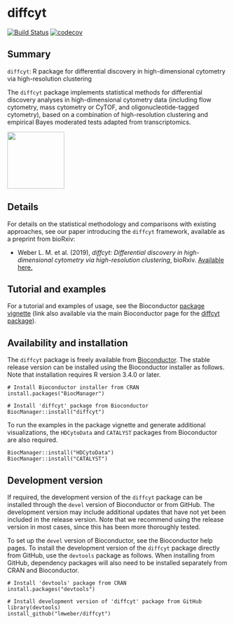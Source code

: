 # diffcyt

[![Build Status](https://travis-ci.org/lmweber/diffcyt.svg?branch=master)](https://travis-ci.org/lmweber/diffcyt)
[![codecov](https://codecov.io/gh/lmweber/diffcyt/branch/master/graph/badge.svg)](https://codecov.io/gh/lmweber/diffcyt)


## Summary

`diffcyt`: R package for differential discovery in high-dimensional cytometry via high-resolution clustering

The `diffcyt` package implements statistical methods for differential discovery analyses in high-dimensional cytometry data (including flow cytometry, mass cytometry or CyTOF, and oligonucleotide-tagged cytometry), based on a combination of high-resolution clustering and empirical Bayes moderated tests adapted from transcriptomics.

<p> <img src="vignettes/diffcyt.png" width="130"/> </p>


## Details

For details on the statistical methodology and comparisons with existing approaches, see our paper introducing the `diffcyt` framework, available as a preprint from bioRxiv:

- Weber L. M. et al. (2019), *diffcyt: Differential discovery in high-dimensional cytometry via high-resolution clustering*, bioRxiv. [Available here.](https://www.biorxiv.org/content/10.1101/349738v3)


## Tutorial and examples

For a tutorial and examples of usage, see the Bioconductor [package vignette](http://bioconductor.org/packages/release/bioc/vignettes/diffcyt/inst/doc/diffcyt_workflow.html) (link also available via the main Bioconductor page for the [diffcyt package](http://bioconductor.org/packages/diffcyt)).


## Availability and installation

The `diffcyt` package is freely available from [Bioconductor](http://bioconductor.org/packages/diffcyt). The stable release version can be installed using the Bioconductor installer as follows. Note that installation requires R version 3.4.0 or later.

```{r}
# Install Bioconductor installer from CRAN
install.packages("BiocManager")

# Install 'diffcyt' package from Bioconductor
BiocManager::install("diffcyt")
```


To run the examples in the package vignette and generate additional visualizations, the `HDCytoData` and `CATALYST` packages from Bioconductor are also required.

```{r}
BiocManager::install("HDCytoData")
BiocManager::install("CATALYST")
```


## Development version

If required, the development version of the `diffcyt` package can be installed through the `devel` version of Bioconductor or from GitHub. The development version may include additional updates that have not yet been included in the release version. Note that we recommend using the release version in most cases, since this has been more thoroughly tested.

To set up the `devel` version of Bioconductor, see the Bioconductor help pages. To install the development version of the `diffcyt` package directly from GitHub, use the `devtools` package as follows. When installing from GitHub, dependency packages will also need to be installed separately from CRAN and Bioconductor.

```{r}
# Install 'devtools' package from CRAN
install.packages("devtools")

# Install development version of 'diffcyt' package from GitHub
library(devtools)
install_github("lmweber/diffcyt")
```

